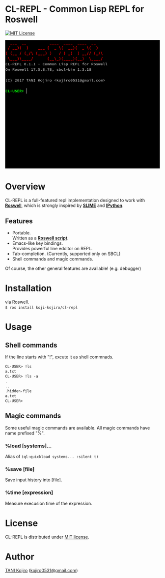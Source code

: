 # CL-REPL - Common Lisp REPL for Roswell

[![MIT License](http://img.shields.io/badge/license-MIT-blue.svg?style=flat)](LICENSE)<br>

<p align="center">
  <img src="image/cl-repl.gif">
</p>

# Overview

CL-REPL is a full-featured repl implementation designed to work with **[Roswell](https://github.com/roswell/roswell/)**, which is strongly inspired by **[SLIME](https://github.com/slime/slime)** and **[IPython](https://github.com/ipython/ipython)**.

## Features

- Portable.<br>
  Written as a **[Roswell script](https://github.com/roswell/roswell/wiki/2.-Roswell-as-a-Scripting-Environment)**.
- Emacs-like key bindings.<br>
  Provides powerful line edditor on REPL.
- Tab-completion. (Currently, supported only on SBCL)
- Shell commands and magic commands.

Of course, the other general features are available! (e.g. debugger)

# Installation

via Roswell.<br>
`$ ros install koji-kojiro/cl-repl`

# Usage

## Shell commands

If the line starts with "!", excute it as shell commnads.

```
CL-USER> !ls
a.txt
CL-USER> !ls -a
.
..
.hidden-file
a.txt
CL-USER>
```

## Magic commands

Some useful magic commands are available. All magic commands have name prefixed "%".

### %load [systems]...

Alias of `(ql:quickload systems... :silent t)`

### %save [file]

Save input history into [file].

### %time [expression]

Measure execusion time of the expression.

# License

CL-REPL is distributed under [MIT license](LICENSE).

# Author

[TANI Kojiro](https://github.com/koji-kojiro) (kojiro0531@gmail.com)
